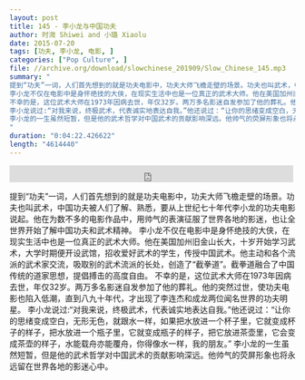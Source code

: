 ```yaml
---
layout: post
title: 145 - 李小龙与中国功夫
author: 时溦 Shiwei and 小璐 Xiaolu
date: 2015-07-20
tags: [功夫, 李小龙, 电影, ]
categories: ["Pop Culture", ]
file: //archive.org/download/slowchinese_201909/Slow_Chinese_145.mp3
summary: "
提到“功夫”一词，人们首先想到的就是功夫电影中，功夫大师飞檐走壁的场景。功夫也叫武术，中国功夫被人们了解、熟悉，要从上世纪七十年代李小龙的功夫电影说起。他在为数不多的电影作品中，用帅气的表演征服了世界各地的影迷，也让全世界开始了解中国功夫和武术精神。
李小龙不仅在电影中是身怀绝技的大侠，在现实生活中也是一位真正的武术大师。他在美国加州旧金山长大，十岁开始学习武术，大学时期便开设武馆，招收爱好武术的学生，传授中国武术。他主动和各个流派的武术家交流，吸取别的武术流派的长处，创造了“截拳道”。截拳道融合了中国传统的道家思想，提倡搏击的高度自由。
不幸的是，这位武术大师在1973年因病去世，年仅32岁。两万多名影迷自发参加了他的葬礼。他的突然过世，使功夫电影也陷入低潮，直到八九十年代，才出现了李连杰和成龙两位闻名世界的功夫明星。
李小龙说过:“对我来说，终极武术，代表诚实地表达自我。”他还说过：“让你的思绪变成空白，无形无色，就跟水一样，如果把水放进一个杯子里，它就变成杯子的样子，把水放进一个瓶子里，它就变成瓶子的样子，把它放进茶壶里，它会变成茶壶的样子，水能载舟亦能覆舟，你得像水一样，我的朋友。”
李小龙的一生虽然短暂，但是他的武术哲学对中国武术的贡献影响深远。他帅气的荧屏形象也将永远留在世界各地的影迷心中。
"
duration: "0:04:22.426622"
length: "4614440"
---
```


<iframe src="https://archive.org/embed/slowchinese_201909/Slow_Chinese_145.mp3" width="500" height="30" frameborder="0" webkitallowfullscreen="true" mozallowfullscreen="true" allowfullscreen></iframe>

提到“功夫”一词，人们首先想到的就是功夫电影中，功夫大师飞檐走壁的场景。功夫也叫武术，中国功夫被人们了解、熟悉，要从上世纪七十年代李小龙的功夫电影说起。他在为数不多的电影作品中，用帅气的表演征服了世界各地的影迷，也让全世界开始了解中国功夫和武术精神。
李小龙不仅在电影中是身怀绝技的大侠，在现实生活中也是一位真正的武术大师。他在美国加州旧金山长大，十岁开始学习武术，大学时期便开设武馆，招收爱好武术的学生，传授中国武术。他主动和各个流派的武术家交流，吸取别的武术流派的长处，创造了“截拳道”。截拳道融合了中国传统的道家思想，提倡搏击的高度自由。
不幸的是，这位武术大师在1973年因病去世，年仅32岁。两万多名影迷自发参加了他的葬礼。他的突然过世，使功夫电影也陷入低潮，直到八九十年代，才出现了李连杰和成龙两位闻名世界的功夫明星。
李小龙说过:“对我来说，终极武术，代表诚实地表达自我。”他还说过：“让你的思绪变成空白，无形无色，就跟水一样，如果把水放进一个杯子里，它就变成杯子的样子，把水放进一个瓶子里，它就变成瓶子的样子，把它放进茶壶里，它会变成茶壶的样子，水能载舟亦能覆舟，你得像水一样，我的朋友。”
李小龙的一生虽然短暂，但是他的武术哲学对中国武术的贡献影响深远。他帅气的荧屏形象也将永远留在世界各地的影迷心中。
